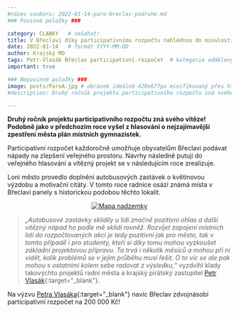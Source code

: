 ```yaml
---
#název souboru: 2022-01-14-paro-breclav-podruhe.md
### Povinné položky ###

category: CLANKY   # nešahat!
title: V Břeclavi díky participativnímu rozpočtu nahlédnou do minulosti
date: 2022-01-14   # formát YYYY-MM-DD
author: Krajský MO
tags: Petr-Vlasák Břeclav participativní-rozpočet  # kategorie odděleny mezerami, např. volby zemědělství životní-prostředí piráti (viz https://jihomoravsky.pirati.cz/tags/)
important: true

### Nepovinné položky ###
image: posts/ParoA.jpg # obrázek ideálně 420x677px minifikovaný přes https://tinypng.com/
#description: Druhý ročník projektu participativního rozpočtu zná svého vítěze! Podobně jako v předchozím roce vyšel z hlasování o nejzajímavější zpestření města plán místních gymnazistek.

---
```


**Druhý ročník projektu participativního rozpočtu zná svého vítěze! Podobně jako v předchozím roce vyšel z hlasování o nejzajímavější zpestření města plán místních gymnazistek.**

Participativní rozpočet každoročně umožňuje obyvatelům Břeclavi podávat nápady na zlepšení veřejného prostoru. Návrhy následně putují do veřejného hlasování a vítězný projekt se v následujícím roce zrealizuje. 

Loni město provedlo doplnění autobusových zastávek o květinovou výzdobu a motivační citáty. V tomto roce radnice osází známá místa v Břeclavi panely s historickou podobou těchto lokalit. 


<div style="text-align:center"><a href="https://a.pirati.cz/jihomoravsky/img/posts/ParoB.jpg" target="_blank">
<img src="https://a.pirati.cz/jihomoravsky/img/posts/ParoB.jpg" alt="Mapa nadzemky">

</a></div>



>*„Autobusové zastávky sklidily u lidí značně pozitivní ohlas a další vítězný nápad ho podle mě sklidí rovněž. Rozvíjet zapojení místních lidí do rozpočtovaných akcí je tedy pozitivní jak pro město, tak v tomto případě i pro studenty, kteří si díky tomu mohou vyzkoušet základní projektovou přípravu. Ta trvá i několik měsíců a mohou při ní vidět, kolik problémů se v jejím průběhu musí řešit. O to víc se ale pak mohou s ostatními kolem sebe radovat z výsledku,“* vyzdvihl klady takovýchto projektů radní města a krajský pirátský zastupitel [Petr Vlasák](https://jihomoravsky.pirati.cz/lide/petr-vlasak/){:target="_blank"}.
>

Na výzvu [Petra Vlasáka](https://jihomoravsky.pirati.cz/lide/petr-vlasak/){:target="_blank"} navíc Břeclav zdvojnásobí participativní rozpočet na 200 000 Kč! 
